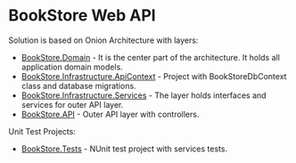 # BookStore Web API
Solution is based on Onion Architecture with layers:
* [BookStore.Domain](https://github.com/PavloPustelnyk/BookStoreApi/tree/master/BookStore.Domain) - It is the center part of the architecture. It holds all application domain models.
* [BookStore.Infrastructure.ApiContext](https://github.com/PavloPustelnyk/BookStoreApi/tree/master/BookStore.Infrastructure.ApiContext) - Project with BookStoreDbContext class and database migrations.
* [BookStore.Infrastructure.Services](https://github.com/PavloPustelnyk/BookStoreApi/tree/master/BookStore.Infrastructure.Services) - The layer holds interfaces and services for outer API layer.
* [BookStore.API](https://github.com/PavloPustelnyk/BookStoreApi/tree/master/BookStore) - Outer API layer with controllers.

Unit Test Projects:
* [BookStore.Tests](https://github.com/PavloPustelnyk/BookStoreApi/tree/master/BookStore.Tests) - NUnit test project with services tests.
